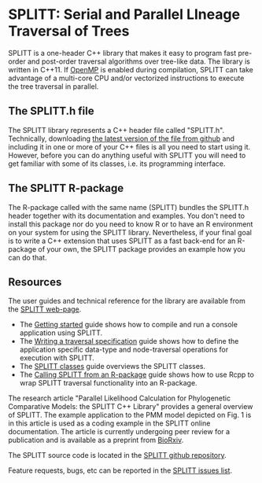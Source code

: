 
<!-- README.md is generated from README.Rmd. Please edit that file -->
SPLITT: Serial and Parallel LIneage Traversal of Trees
======================================================

SPLITT is a one-header C++ library that makes it easy to program fast pre-order and post-order traversal algorithms over tree-like data. The library is written in C++11. If [OpenMP](https://www.openmp.org) is enabled during compilation, SPLITT can take advantage of a multi-core CPU and/or vectorized instructions to execute the tree traversal in parallel.

The SPLITT.h file
-----------------

The SPLITT library represents a C++ header file called "SPLITT.h". Technically, downloading [the latest version of the file from github](https://github.com/venelin/SPLITT/raw/master/src/SPLITT.h) and including it in one or more of your C++ files is all you need to start using it. However, before you can do anything useful with SPLITT you will need to get familiar with some of its classes, i.e. its programming interface.

The SPLITT R-package
--------------------

The R-package called with the same name (SPLITT) bundles the SPLITT.h header together with its documentation and examples. You don't need to install this package nor do you need to know R or to have an R environment on your system for using the SPLITT library. Nevertheless, if your final goal is to write a C++ extension that uses SPLITT as a fast back-end for an R-package of your own, the SPLITT package provides an example how you can do that.

Resources
---------

The user guides and technical reference for the library are available from the [SPLITT web-page](https://venelin.github.io/SPLITT/index.html).

-   The [Getting started](https://venelin.github.io/SPLITT/articles/SPLITT.html) guide shows how to compile and run a console application using SPLITT.
-   The [Writing a traversal specification](https://venelin.github.io/SPLITT/articles/SPLITTTraversalSpecification.html) guide shows how to define the application specific data-type and node-traversal operations for execution with SPLITT.
-   The [SPLITT classes](https://venelin.github.io/SPLITT/articles/SPLITTClasses.html) guide overviews the SPLITT classes.
-   The [Calling SPLITT from an R-package](https://venelin.github.io/SPLITT/articles/SPLITTRcppModules.html) guide shows how to use Rcpp to wrap SPLITT traversal functionality into an R-package.

The research article "Parallel Likelihood Calculation for Phylogenetic Comparative Models: the SPLITT C++ Library" provides a general overview of SPLITT. The example application to the PMM model depicted on Fig. 1 is in this article is used as a coding example in the SPLITT online documentation. The article is currently undergoing peer review for a publication and is available as a preprint from [BioRxiv](https://www.biorxiv.org/content/early/2018/10/29/235739).

The SPLITT source code is located in the [SPLITT github repository](https://github.com/venelin/SPLITT).

Feature requests, bugs, etc can be reported in the [SPLITT issues list](https://github.com/venelin/SPLITT/issues).
